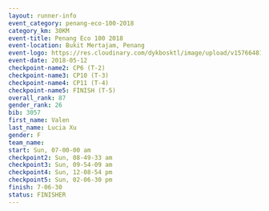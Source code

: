 ```yaml
--- 
layout: runner-info 
event_category: penang-eco-100-2018 
category_km: 30KM 
event-title: Penang Eco 100 2018 
event-location: Bukit Mertajam, Penang 
event-logo: https://res.cloudinary.com/dykbosktl/image/upload/v1576648106/Logo/Logo_lovxhg.jpg 
event-date: 2018-05-12 
checkpoint-name2: CP6 (T-2) 
checkpoint-name3: CP10 (T-3) 
checkpoint-name4: CP11 (T-4) 
checkpoint-name5: FINISH (T-5) 
overall_rank: 87
gender_rank: 26
bib: 3057
first_name: Valen
last_name: Lucia Xu
gender: F
team_name: 
start: Sun, 07-00-00 am
checkpoint2: Sun, 08-49-33 am
checkpoint3: Sun, 09-54-09 am
checkpoint4: Sun, 12-08-54 pm
checkpoint5: Sun, 02-06-30 pm
finish: 7-06-30
status: FINISHER
--- 
```

